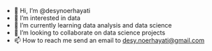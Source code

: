 - 👋 Hi, I’m @desynoerhayati
- 👀 I’m interested in data
- 🌱 I’m currently learning data analysis and data science
- 💞️ I’m looking to collaborate on data science projects
- 📫 How to reach me send an email to desy.noerhayati@gmail.com

<!---
desynoerhayati/desynoerhayati is a ✨ special ✨ repository because its `README.md` (this file) appears on your GitHub profile.
You can click the Preview link to take a look at your changes.
--->
